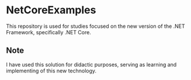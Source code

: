 # NetCoreExamples

This repository is used for studies focused on the new version of the .NET Framework, specifically .NET Core.

## Note 
I have used this solution for didactic purposes, serving as learning and implementing of this new technology.
